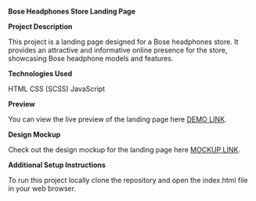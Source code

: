 **Bose Headphones Store Landing Page**

**Project Description**

This project is a landing page designed for a Bose headphones store. It provides an attractive and informative online presence for the store, showcasing Bose headphone models and features.

**Technologies Used**

HTML
CSS (SCSS)
JavaScript

**Preview**

You can view the live preview of the landing page here [DEMO LINK](https://hrynkevych.github.io/layout_miami/).

**Design Mockup**

Check out the design mockup for the landing page here [MOCKUP LINK](https://www.figma.com/file/DtkQmQ797hk0nI4KfMi2Uq/BOSE-New-Version?type=design&node-id=6703-88&mode=design).

**Additional Setup Instructions**

To run this project locally clone the repository and open the index.html file in your web browser.
